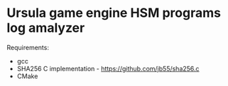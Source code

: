 # Ursula game engine HSM programs log amalyzer

Requirements:

* gcc
* SHA256 C implementation - https://github.com/jb55/sha256.c
* CMake
